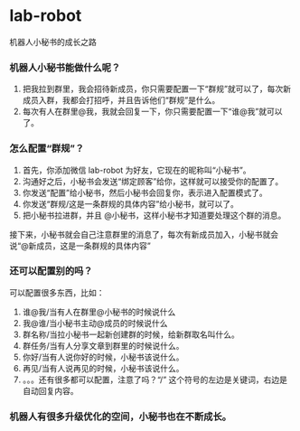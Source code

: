 # lab-robot
机器人小秘书的成长之路

### 机器人小秘书能做什么呢？
1. 把我拉到群里，我会招待新成员，你只需要配置一下“群规”就可以了，每次新成员入群，我都会打招呼，并且告诉他们“群规”是什么。
2. 每次有人在群里@我，我就会回复一下，你只需要配置一下“谁@我”就可以了。

### 怎么配置“群规”？
1. 首先，你添加微信 lab-robot 为好友，它现在的昵称叫“小秘书”。
2. 沟通好之后，小秘书会发送“绑定顾客”给你，这样就可以接受你的配置了。
3. 你发送“配置”给小秘书，然后小秘书会回复你，表示进入配置模式了。
4. 你发送“群规/这是一条群规的具体内容”给小秘书，就可以了。
5. 把小秘书拉进群，并且 @小秘书，这样小秘书才知道要处理这个群的消息。

接下来，小秘书就会自己注意群里的消息了，每次有新成员加入，小秘书就会说“@新成员，这是一条群规的具体内容”

### 还可以配置别的吗？
可以配置很多东西，比如：
1. 谁@我/当有人在群里@小秘书的时候说什么
2. 我@谁/当小秘书主动@成员的时候说什么
3. 群名称/当拉小秘书一起新创建群的时候，给新群取名叫什么。
4. 群任务/当有人分享文章到群里的时候说什么。
5. 你好/当有人说你好的时候，小秘书该说什么。
6. 再见/当有人说再见的时候，小秘书该说什么。
7. 。。。还有很多都可以配置，注意了吗？“/” 这个符号的左边是关键词，右边是自动回复内容。

### 机器人有很多升级优化的空间，小秘书也在不断成长。
